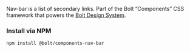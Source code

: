 Nav-bar is a list of secondary links. Part of the Bolt “Components” CSS framework that powers the [Bolt Design System](https://www.boltdesignsystem.com).

### Install via NPM
```
npm install @bolt/components-nav-bar
```